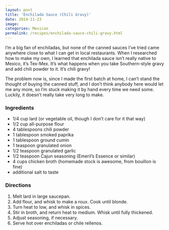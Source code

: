 ```yaml
---
layout: post
title: 'Enchilada Sauce (Chili Gravy)'
date: 2014-11-23
image:
categories: Mexican
permalink: /recipes/enchilada-sauce-chili-gravy.html
---
```


I’m a big fan of enchiladas, but none of the canned sauces I’ve tried came anywhere close to what I can get in local restaurants. When I researched how to make my own, I learned that enchilada sauce isn’t really native to Mexico, it’s Tex-Mex. It’s what happens when you take Southern-style gravy and add chili powder to it. It’s chili gravy!

The problem now is, since I made the first batch at home, I can’t stand the thought of buying the canned stuff, and I don’t think anybody here would let me any more, so I’m stuck making it by hand every time we need some. Luckily, it doesn’t really take very long to make.

### Ingredients

- 1/4 cup lard (or vegetable oil, though I don’t care for it that way)
- 1/2 cup all-purpose flour
- 4 tablespoons chili powder
- 1 tablespoon smoked paprika
- 1 tablespoon ground cumin
- 1 teaspoon granulated onion
- 1/2 teaspoon granulated garlic
- 1/2 teaspoon Cajun seasoning (Emeril’s Essence or similar)
- 4 cups chicken broth (homemade stock is awesome, from bouillon is fine)
- additional salt to taste

### Directions

1. Melt lard in large saucepan.
2. Add flour, and whisk to make a roux. Cook until blonde.
3. Turn heat to low, and whisk in spices.
4. Stir in broth, and return heat to medium. Whisk until fully thickened.
5. Adjust seasoning, if necessary.
6. Serve hot over enchiladas or chile rellenos.
